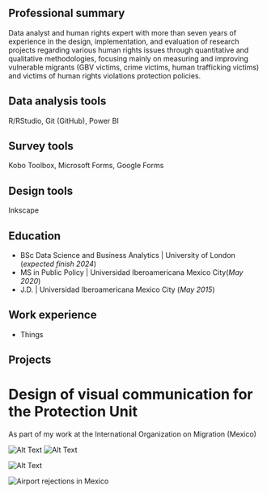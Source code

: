 ## Professional summary

Data analyst and human rights expert with more than seven years of experience in the design, implementation, and evaluation of research projects regarding various human rights issues through quantitative and qualitative methodologies, focusing mainly on measuring and improving vulnerable migrants (GBV victims, crime victims, human trafficking victims) and victims of human rights violations protection policies.

## Data analysis tools
R/RStudio, Git (GitHub), Power BI

## Survey tools
Kobo Toolbox, Microsoft Forms, Google Forms

## Design tools
Inkscape

## Education
- BSc Data Science and Business Analytics | University of London (_expected finish 2024_)
- MS in Public Policy | Universidad Iberoamericana Mexico City(_May 2020_)
- J.D. |  Universidad Iberoamericana Mexico City (_May 2015_)

## Work experience
- Things

## Projects

# Design of visual communication for the Protection Unit

As part of my work at the International Organization on Migration (Mexico)

![Alt Text](/assets/dashboard_1.png.gif)
![Alt Text](/assets/dashboard_2.png.gif)


![Alt Text](https://media.giphy.com/media/vFKqnCdLPNOKc/giphy.gif)




![Airport rejections in Mexico](/assets/img/gif_aeropuertos_200.gif)